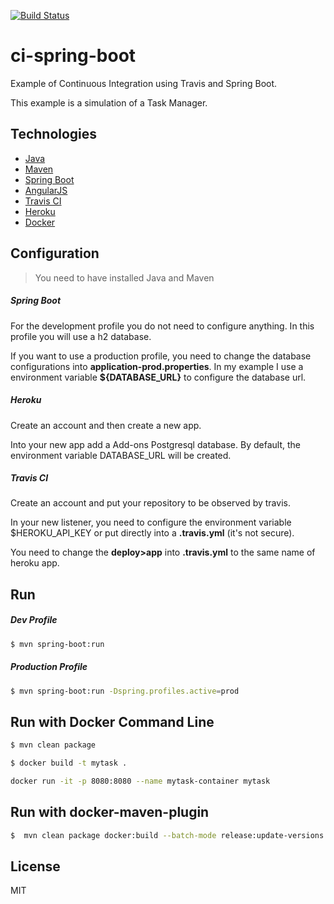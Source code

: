 [![Build Status](https://travis-ci.org/gabrielfeitosa/ci-spring-boot.svg?branch=master)](https://travis-ci.org/gabrielfeitosa/ci-spring-boot)
# ci-spring-boot

Example of Continuous Integration using Travis and Spring Boot.

This example is a simulation of a Task Manager.

## Technologies

* [Java](http://www.oracle.com/technetwork/java/javase/downloads/index.html)
* [Maven](https://maven.apache.org/)
* [Spring Boot](http://projects.spring.io/spring-boot/)
* [AngularJS](https://angularjs.org/)
* [Travis CI](https://travis-ci.org/)
* [Heroku](https://www.heroku.com/)
* [Docker](http://docker.com/)

## Configuration

> You need to have installed Java and Maven

##### Spring Boot

  For the development profile you do not need to configure anything. In this profile you will use a h2 database.
  
  If you want to use a production profile, you need to change the database configurations into __application-prod.properties__. In my example I use a environment variable __${DATABASE_URL}__ to configure the database url. 

##### Heroku

Create an account and then create a new app.

Into your new app add a Add-ons Postgresql database. By default, the environment variable DATABASE_URL will be created. 

  
##### Travis CI

Create an account and put your repository to be observed by travis. 

In your new listener, you need to configure the environment variable $HEROKU_API_KEY or put directly into a __.travis.yml__ (it's not secure). 

You need to change the __deploy>app__ into __.travis.yml__ to the same name of heroku app.

## Run

##### Dev Profile

```sh
$ mvn spring-boot:run 
```

##### Production Profile

```sh
$ mvn spring-boot:run -Dspring.profiles.active=prod
```

## Run with Docker Command Line

```sh
$ mvn clean package  
```

```sh
$ docker build -t mytask .  
```

```sh
docker run -it -p 8080:8080 --name mytask-container mytask
```

## Run with docker-maven-plugin

```sh
$  mvn clean package docker:build --batch-mode release:update-versions  
```




License
----

MIT
